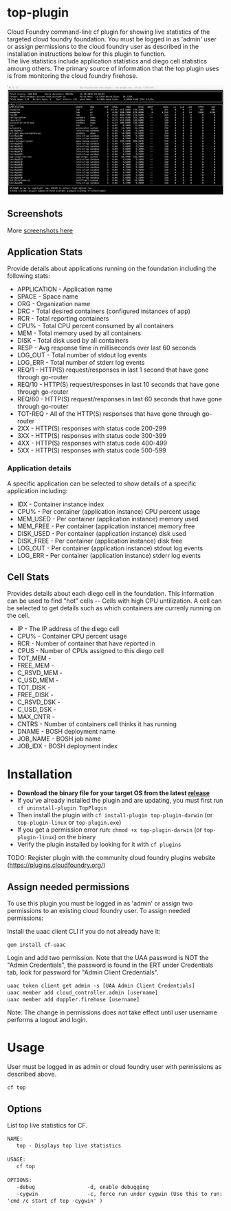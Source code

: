 # top-plugin

Cloud Foundry command-line cf plugin for showing live statistics of the targeted cloud foundry foundation.
You must be logged in as 'admin' user or assign permissions to the cloud foundry user as 
described in the installation instructions below for this plugin to function.  
The live statistics include application statistics and diego cell statistics amoung others.
The primary source of information that the top plugin uses is from monitoring the cloud foundry firehose.

![Screenshot](screenshots/screencast1.gif?raw=true)

## Screenshots

More [screenshots here](screenshots/screenshots.md)

## Application Stats

Provide details about applications running on the foundation including the following
stats:

* APPLICATION - Application name
* SPACE - Space name
* ORG - Organization name
* DRC - Total desired containers (configured instances of app)
* RCR - Total reporting containers 
* CPU% - Total CPU percent consumed by all containers
* MEM - Total memory used by all containers
* DISK - Total disk used by all containers
* RESP - Avg response time in milliseconds over last 60 seconds
* LOG_OUT - Total number of stdout log events
* LOG_ERR - Total number of stderr log events
* REQ/1 - HTTP(S) request/responses in last 1 second that have gone through go-router
* REQ/10 - HTTP(S) request/responses in last 10 seconds that have gone through go-router
* REQ/60 - HTTP(S) request/responses in last 60 seconds that have gone through go-router
* TOT-REQ - All of the HTTP(S) responses that have gone through go-router
* 2XX - HTTP(S) responses with status code 200-299
* 3XX - HTTP(S) responses with status code 300-399
* 4XX - HTTP(S) responses with status code 400-499
* 5XX - HTTP(S) responses with status code 500-599

### Application details

A specific application can be selected to show details of a specific application including:

* IDX - Container instance index
* CPU% - Per container (application instance) CPU percent usage
* MEM_USED - Per container (application instance) memory used
* MEM_FREE - Per container (application instance) memory free
* DISK_USED - Per container (application instance) disk used
* DISK_FREE - Per container (application instance) disk free
* LOG_OUT - Per container (application instance) stdout log events
* LOG_ERR - Per container (application instance) stderr log events

## Cell Stats

Provides details about each diego cell in the foundation.  This information can be used to find
"hot" cells -- Cells with high CPU untilization.  A cell can be selected to get details 
such as which containers are currenly running on the cell.

* IP - The IP address of the diego cell
* CPU% - Container CPU percent usage
* RCR - Number of container that have reported in
* CPUS - Number of CPUs assigned to this diego cell
* TOT_MEM -
* FREE_MEM -
* C_RSVD_MEM -
* C_USD_MEM -
* TOT_DISK -
* FREE_DISK -
* C_RSVD_DSK -
* C_USD_DSK - 
* MAX_CNTR -
* CNTRS - Number of containers cell thinks it has running
* DNAME - BOSH deployment name
* JOB_NAME - BOSH job name
* JOB_IDX - BOSH deployment index


# Installation

* **Download the binary file for your target OS from the latest [release](https://github.com/ecsteam/cloudfoundry-top-plugin/releases/latest)**
* If you've already installed the plugin and are updating, you must first run `cf uninstall-plugin TopPlugin`
* Then install the plugin with `cf install-plugin top-plugin-darwin`  (or `top-plugin-linux` or `top-plugin.exe`)
* If you get a permission error run: `chmod +x top-plugin-darwin` (or `top-plugin-linux`) on the binary
* Verify the plugin installed by looking for it with `cf plugins`

TODO: Register plugin with the community cloud foundry plugins website (https://plugins.cloudfoundry.org/)
<!---
```bash
cf add-plugin-repo CF-Community http://plugins.cloudfoundry.org/
cf install-plugin ./top-plugin-osx
```
-->
## Assign needed permissions

To use this plugin you must be logged in as 'admin' or assign two permissions
to an existing cloud foundry user.  To assign needed permissions:

Install the uaac client CLI if you do not already have it:
```
gem install cf-uaac
```

Login and add two permission.  Note that the UAA password is NOT the
"Admin Credentials", the password is found in the ERT under Credentials tab,
look for password for "Admin Client Credentials".

```
uaac token client get admin -s [UAA Admin Client Credentials]  
uaac member add cloud_controller.admin [username]
uaac member add doppler.firehose [username]
```
Note: The change in permissions does not take effect until user username performs
a logout and login.


# Usage

User must be logged in as admin or cloud foundry user with permissions as described above.
```
cf top
```

## Options

List top live statistics for CF.

```
NAME:
   top - Displays top live statistics

USAGE:
   cf top

OPTIONS:
   -debug                 -d, enable debugging
   -cygwin                -c, force run under cygwin (Use this to run: 'cmd /c start cf top -cygwin' )
```
